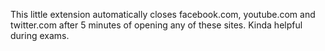 This little extension automatically closes facebook.com, youtube.com and twitter.com after 5 minutes of opening any of these sites. Kinda helpful during exams.
